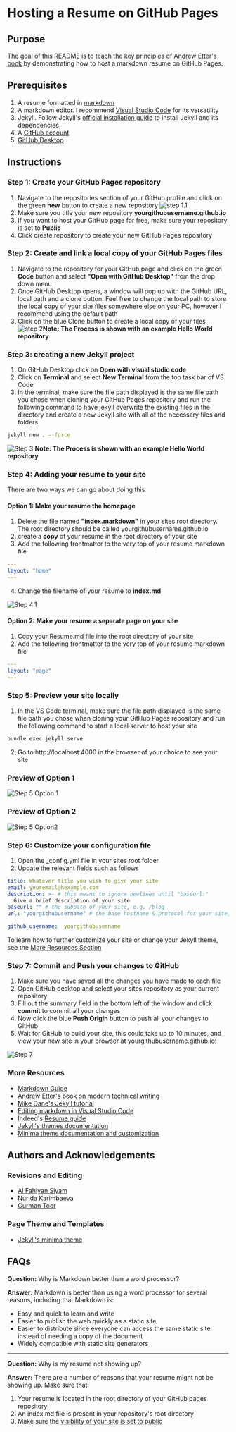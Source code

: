 # Hosting a Resume on GitHub Pages

## Purpose

The goal of this README is to teach the key principles of [Andrew Etter's book](https://www.amazon.ca/Modern-Technical-Writing-Introduction-Documentation-ebook/dp/B01A2QL9SS) by demonstrating how to host a markdown resume on GitHub Pages.

## Prerequisites

1. A resume formatted in [markdown](https://www.markdownguide.org/getting-started/)
2. A markdown editor. I recommend [Visual Studio Code](https://code.visualstudio.com/) for its versatility
3. Jekyll. Follow Jekyll's [official installation guide](https://jekyllrb.com/docs/installation/) to install Jekyll and its dependencies
4. A [GitHub account](https://docs.github.com/en/get-started/signing-up-for-github/signing-up-for-a-new-github-account)
5. [GitHub Desktop](https://desktop.github.com/)

## Instructions

### Step 1: Create your GitHub Pages repository

1. Navigate to the repositories section of your GitHub profile and click on the green **new** button to create a new repository ![step 1.1](/assets/images/Step1.1.gif)
2. Make sure you title your new repository **yourgithubusername.github.io**
3. If you want to host your GitHub page for free, make sure your repository is set to **Public**
4. Click create repository to create your new GitHub Pages repository

### Step 2: Create and link a local copy of your GitHub Pages files

1. Navigate to the repository for your GitHub page and click on the green **Code** button and select **"Open with GitHub Desktop"** from the drop down menu
2. Once GitHub Desktop opens, a window will pop up with the GitHub URL, local path and a clone button. Feel free to change the local path to store the local copy of your site files somewhere else on your PC, however I recommend using the default path
3. Click on the blue Clone button to create a local copy of your files ![step 2](/assets/images/step2.gif)**Note: The Process is shown with an example Hello World repository**

### Step 3: creating a new Jekyll project

1. On GitHub Desktop click on **Open with visual studio code**
2. Click on **Terminal** and select **New Terminal** from the top task bar of VS Code
3. In the terminal, make sure the file path displayed is the same file path you chose when cloning your GitHub Pages repository and run the following command to have jekyll overwrite the existing files in the directory and create a new Jekyll site with all of the necessary files and folders

```sh
jekyll new . --force
```

![Step 3](/assets/images/Step3.gif)
**Note: The Process is shown with an example Hello World repository**

### Step 4: Adding your resume to your site

There are two ways we can go about doing this

#### Option 1: Make your resume the homepage

1. Delete the file named **"index.markdown"** in your sites root directory. The root directory should be called yourgithubusername.github.io
2. create a **copy** of your resume in the root directory of your site
3. Add the following frontmatter to the very top of your resume markdown file

```yml
---
layout: "home"
---
```

4. Change the filename of your resume to **index.md**

![Step 4.1](/assets/images/Step4.1.gif)

#### Option 2: Make your resume a separate page on your site

1. Copy your Resume.md file into the root directory of your site
2. Add the following frontmatter to the very top of your resume markdown file

```yml
---
layout: "page"
---
```

### Step 5: Preview your site locally

1. In the VS Code terminal, make sure the file path displayed is the same file path you chose when cloning your GitHub Pages repository and run the following command to start a local server to host your site

```sh
bundle exec jekyll serve 
```

2. Go to http://localhost:4000 in the browser of your choice to see your site

### Preview of Option 1

![Step 5 Option 1](/assets/images/Step5.gif)

### Preview of Option 2

![Step 5 Option2](/assets/images/Step5.1.gif)

### Step 6: Customize your configuration file

1. Open the _config.yml file in your sites root folder
2. Update the relevant fields such as follows

```yml
title: Whatever title you wish to give your site
email: youremail@hexample.com
description: >- # this means to ignore newlines until "baseurl:"
  Give a brief description of your site
baseurl: "" # the subpath of your site, e.g. /blog
url: "yourgithubusername" # the base hostname & protocol for your site, e.g. http://example.com

github_username:  yourgithubusername
```

To learn how to further customize your site or change your Jekyll theme, see the [More Resources Section](#more-resources)

### Step 7: Commit and Push your changes to GitHub

1. Make sure you have saved all the changes you have made to each file
2. Open GitHub desktop and select your sites repository as your current repository
3. Fill out the summary field in the bottom left of the window and click **commit** to commit all your changes
4. Now click the blue **Push Origin** button to push all your changes to GitHub
5. Wait for GitHub to build your site, this could take up to 10 minutes, and view your new site in your browser at yourgithubusername.github.io!

![Step 7](/assets/images/Step7.gif)

### More Resources

- [Markdown Guide](https://www.markdownguide.org/)
- [Andrew Etter's book on modern technical writing](https://www.amazon.ca/Modern-Technical-Writing-Introduction-Documentation-ebook/dp/B01A2QL9SS)
- [Mike Dane's Jekyll tutorial](https://www.youtube.com/playlist?list=PLLAZ4kZ9dFpOPV5C5Ay0pHaa0RJFhcmcB)
- [Editing markdown in Visual Studio Code](https://code.visualstudio.com/docs/languages/markdown)
- Indeed's [Resume guide](https://www.indeed.com/career-advice/resumes-cover-letters/how-to-make-a-resume-with-examples)
- [Jekyll's themes documentation](https://jekyllrb.com/docs/themes/)
- [Minima theme documentation and customization](https://github.com/jekyll/minima#readme)

## Authors and Acknowledgements

### Revisions and Editing

- [Al Fahiyan Siyam]()
- [Nurida Karimbaeva]()
- [Gurman Toor]()

### Page Theme and Templates

- [Jekyll's minima theme](https://github.com/jekyll/minima)

## FAQs

**Question:** Why is Markdown better than a word processor?  

**Answer:** Markdown is better than using a word processor for several reasons, including that Markdown is:

- Easy and quick to learn and write
- Easier to publish the web quickly as a static site
- Easier to distribute since everyone can access the same static site instead of needing a copy of the document
- Widely compatible with static site generators

___
**Question:** Why is my resume not showing up?

**Answer:** There are a number of reasons that your resume might not be showing up. Make sure that:

1. Your resume is located in the root directory of your GitHub pages repository
2. An index.md file is present in your repository's root directory
3. Make sure the [visibility of your site is set to public](https://docs.github.com/en/enterprise-cloud@latest/pages/getting-started-with-github-pages/changing-the-visibility-of-your-github-pages-site)  
